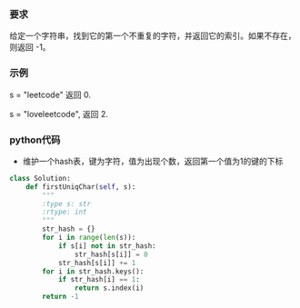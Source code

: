 ### 要求

给定一个字符串，找到它的第一个不重复的字符，并返回它的索引。如果不存在，则返回 -1。

### 示例
s = "leetcode"
返回 0.

s = "loveleetcode",
返回 2.

### python代码
* 维护一个hash表，键为字符，值为出现个数，返回第一个值为1的键的下标

```python
class Solution:
    def firstUniqChar(self, s):
        """
        :type s: str
        :rtype: int
        """
        str_hash = {}
        for i in range(len(s)):
            if s[i] not in str_hash:
                str_hash[s[i]] = 0
            str_hash[s[i]] += 1
        for i in str_hash.keys():
            if str_hash[i] == 1:
                return s.index(i)
        return -1
```